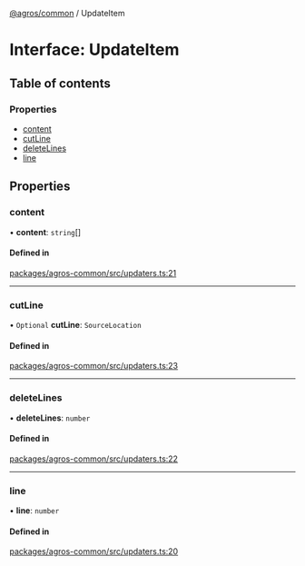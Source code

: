 [@agros/common](../index.md) / UpdateItem

# Interface: UpdateItem

## Table of contents

### Properties

- [content](UpdateItem.md#content)
- [cutLine](UpdateItem.md#cutline)
- [deleteLines](UpdateItem.md#deletelines)
- [line](UpdateItem.md#line)

## Properties

### <a id="content" name="content"></a> content

• **content**: `string`[]

#### Defined in

[packages/agros-common/src/updaters.ts:21](https://github.com/agrosjs/agros/blob/524cff1/packages/agros-common/src/updaters.ts#L21)

___

### <a id="cutline" name="cutline"></a> cutLine

• `Optional` **cutLine**: `SourceLocation`

#### Defined in

[packages/agros-common/src/updaters.ts:23](https://github.com/agrosjs/agros/blob/524cff1/packages/agros-common/src/updaters.ts#L23)

___

### <a id="deletelines" name="deletelines"></a> deleteLines

• **deleteLines**: `number`

#### Defined in

[packages/agros-common/src/updaters.ts:22](https://github.com/agrosjs/agros/blob/524cff1/packages/agros-common/src/updaters.ts#L22)

___

### <a id="line" name="line"></a> line

• **line**: `number`

#### Defined in

[packages/agros-common/src/updaters.ts:20](https://github.com/agrosjs/agros/blob/524cff1/packages/agros-common/src/updaters.ts#L20)
